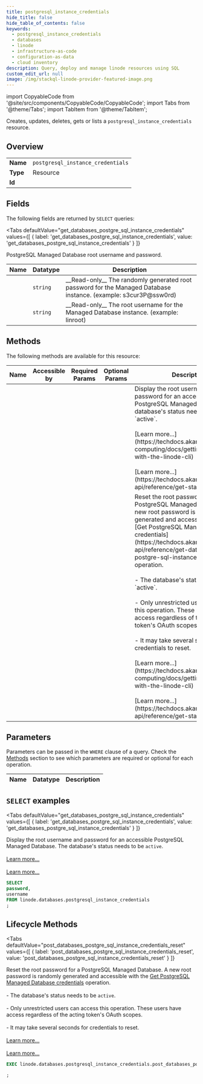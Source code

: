 ```yaml
--- 
title: postgresql_instance_credentials
hide_title: false
hide_table_of_contents: false
keywords:
  - postgresql_instance_credentials
  - databases
  - linode
  - infrastructure-as-code
  - configuration-as-data
  - cloud inventory
description: Query, deploy and manage linode resources using SQL
custom_edit_url: null
image: /img/stackql-linode-provider-featured-image.png
---
```


import CopyableCode from '@site/src/components/CopyableCode/CopyableCode';
import Tabs from '@theme/Tabs';
import TabItem from '@theme/TabItem';

Creates, updates, deletes, gets or lists a <code>postgresql_instance_credentials</code> resource.

## Overview
<table><tbody>
<tr><td><b>Name</b></td><td><code>postgresql_instance_credentials</code></td></tr>
<tr><td><b>Type</b></td><td>Resource</td></tr>
<tr><td><b>Id</b></td><td><CopyableCode code="linode.databases.postgresql_instance_credentials" /></td></tr>
</tbody></table>

## Fields

The following fields are returned by `SELECT` queries:

<Tabs
    defaultValue="get_databases_postgre_sql_instance_credentials"
    values={[
        { label: 'get_databases_postgre_sql_instance_credentials', value: 'get_databases_postgre_sql_instance_credentials' }
    ]}
>
<TabItem value="get_databases_postgre_sql_instance_credentials">

PostgreSQL Managed Database root username and password.

<table>
<thead>
    <tr>
    <th>Name</th>
    <th>Datatype</th>
    <th>Description</th>
    </tr>
</thead>
<tbody>
<tr>
    <td><CopyableCode code="password" /></td>
    <td><code>string</code></td>
    <td>__Read-only__ The randomly generated root password for the Managed Database instance. (example: s3cur3P@ssw0rd)</td>
</tr>
<tr>
    <td><CopyableCode code="username" /></td>
    <td><code>string</code></td>
    <td>__Read-only__ The root username for the Managed Database instance. (example: linroot)</td>
</tr>
</tbody>
</table>
</TabItem>
</Tabs>

## Methods

The following methods are available for this resource:

<table>
<thead>
    <tr>
    <th>Name</th>
    <th>Accessible by</th>
    <th>Required Params</th>
    <th>Optional Params</th>
    <th>Description</th>
    </tr>
</thead>
<tbody>
<tr>
    <td><a href="#get_databases_postgre_sql_instance_credentials"><CopyableCode code="get_databases_postgre_sql_instance_credentials" /></a></td>
    <td><CopyableCode code="select" /></td>
    <td></td>
    <td></td>
    <td>Display the root username and password for an accessible PostgreSQL Managed Database. The database's status needs to be `active`.<br /><br />[Learn more...](https://techdocs.akamai.com/cloud-computing/docs/getting-started-with-the-linode-cli)<br /><br />[Learn more...](https://techdocs.akamai.com/linode-api/reference/get-started#oauth)</td>
</tr>
<tr>
    <td><a href="#post_databases_postgre_sql_instance_credentials_reset"><CopyableCode code="post_databases_postgre_sql_instance_credentials_reset" /></a></td>
    <td><CopyableCode code="exec" /></td>
    <td></td>
    <td></td>
    <td>Reset the root password for a PostgreSQL Managed Database. A new root password is randomly generated and accessible with the [Get PostgreSQL Managed Database credentials](https://techdocs.akamai.com/linode-api/reference/get-databases-postgre-sql-instance-credentials) operation.<br /><br />- The database's status needs to be `active`.<br /><br />- Only unrestricted users can access this operation. These users have access regardless of the acting token's OAuth scopes.<br /><br />- It may take several seconds for credentials to reset.<br /><br />[Learn more...](https://techdocs.akamai.com/cloud-computing/docs/getting-started-with-the-linode-cli)<br /><br />[Learn more...](https://techdocs.akamai.com/linode-api/reference/get-started#oauth)</td>
</tr>
</tbody>
</table>

## Parameters

Parameters can be passed in the `WHERE` clause of a query. Check the [Methods](#methods) section to see which parameters are required or optional for each operation.

<table>
<thead>
    <tr>
    <th>Name</th>
    <th>Datatype</th>
    <th>Description</th>
    </tr>
</thead>
<tbody>
</tbody>
</table>

## `SELECT` examples

<Tabs
    defaultValue="get_databases_postgre_sql_instance_credentials"
    values={[
        { label: 'get_databases_postgre_sql_instance_credentials', value: 'get_databases_postgre_sql_instance_credentials' }
    ]}
>
<TabItem value="get_databases_postgre_sql_instance_credentials">

Display the root username and password for an accessible PostgreSQL Managed Database. The database's status needs to be `active`.<br /><br />[Learn more...](https://techdocs.akamai.com/cloud-computing/docs/getting-started-with-the-linode-cli)<br /><br />[Learn more...](https://techdocs.akamai.com/linode-api/reference/get-started#oauth)

```sql
SELECT
password,
username
FROM linode.databases.postgresql_instance_credentials
;
```
</TabItem>
</Tabs>


## Lifecycle Methods

<Tabs
    defaultValue="post_databases_postgre_sql_instance_credentials_reset"
    values={[
        { label: 'post_databases_postgre_sql_instance_credentials_reset', value: 'post_databases_postgre_sql_instance_credentials_reset' }
    ]}
>
<TabItem value="post_databases_postgre_sql_instance_credentials_reset">

Reset the root password for a PostgreSQL Managed Database. A new root password is randomly generated and accessible with the [Get PostgreSQL Managed Database credentials](https://techdocs.akamai.com/linode-api/reference/get-databases-postgre-sql-instance-credentials) operation.<br /><br />- The database's status needs to be `active`.<br /><br />- Only unrestricted users can access this operation. These users have access regardless of the acting token's OAuth scopes.<br /><br />- It may take several seconds for credentials to reset.<br /><br />[Learn more...](https://techdocs.akamai.com/cloud-computing/docs/getting-started-with-the-linode-cli)<br /><br />[Learn more...](https://techdocs.akamai.com/linode-api/reference/get-started#oauth)

```sql
EXEC linode.databases.postgresql_instance_credentials.post_databases_postgre_sql_instance_credentials_reset 

;
```
</TabItem>
</Tabs>
